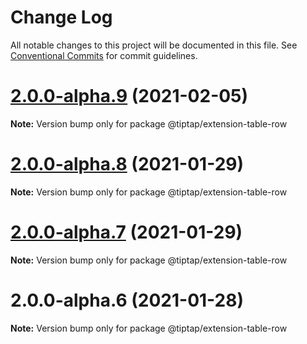 # Change Log

All notable changes to this project will be documented in this file.
See [Conventional Commits](https://conventionalcommits.org) for commit guidelines.

# [2.0.0-alpha.9](https://github.com/ueberdosis/tiptap-next/compare/@tiptap/extension-table-row@2.0.0-alpha.8...@tiptap/extension-table-row@2.0.0-alpha.9) (2021-02-05)

**Note:** Version bump only for package @tiptap/extension-table-row





# [2.0.0-alpha.8](https://github.com/ueberdosis/tiptap-next/compare/@tiptap/extension-table-row@2.0.0-alpha.7...@tiptap/extension-table-row@2.0.0-alpha.8) (2021-01-29)

**Note:** Version bump only for package @tiptap/extension-table-row





# [2.0.0-alpha.7](https://github.com/ueberdosis/tiptap-next/compare/@tiptap/extension-table-row@2.0.0-alpha.6...@tiptap/extension-table-row@2.0.0-alpha.7) (2021-01-29)

**Note:** Version bump only for package @tiptap/extension-table-row





# 2.0.0-alpha.6 (2021-01-28)

**Note:** Version bump only for package @tiptap/extension-table-row
